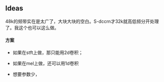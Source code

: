 ## Ideas

48k的频带实在是太广了，大块大块的空白。S-dccrn才32k就高低频分开处理了。我这个也可以这么做。

#### 方案

- 如果在stft上做，那只能用2d卷积；

- 如果在mel上做，还可以用1d卷积

- 想要参数少，
